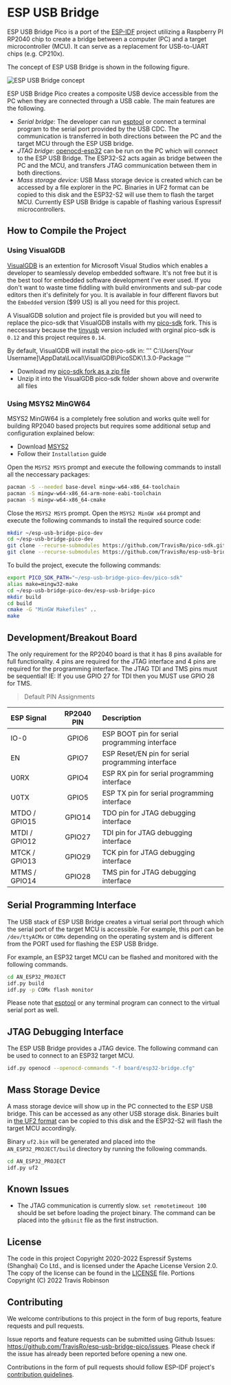 # ESP USB Bridge


ESP USB Bridge Pico is a port of the [ESP-IDF](https://github.com/espressif/esp-idf) project utilizing a Raspberry PI RP2040 chip to create a bridge between a computer (PC) and a target microcontroller (MCU). It can serve as a replacement for USB-to-UART chips (e.g. CP210x).

The concept of ESP USB Bridge is shown in the following figure.

![ESP USB Bridge concept](images/concept.png)

ESP USB Bridge Pico creates a composite USB device accessible from the PC when they are connected through a USB cable. The main features are the following.
- *Serial bridge*: The developer can run [esptool](https://github.com/espressif/esptool) or connect a terminal program to the serial port provided by the USB CDC. The communication is transferred in both directions between the PC and the target MCU through the ESP USB bridge.
- *JTAG bridge*: [openocd-esp32](https://github.com/espressif/openocd-esp32) can be run on the PC which will connect to the ESP USB Bridge. The ESP32-S2 acts again as bridge between the PC and the MCU, and transfers JTAG communication between them in both directions.
- *Mass storage device*: USB Mass storage device is created which can be accessed by a file explorer in the PC. Binaries in UF2 format can be copied to this disk and the ESP32-S2 will use them to flash the target MCU. Currently ESP USB Bridge is capable of flashing various Espressif microcontrollers.

## How to Compile the Project

### Using VisualGDB

[VisualGDB](https://visualgdb.com) is an extention for Microsoft Visual Studios which enables a developer to seamlessly develop embedded software.  It's not free but it is the best tool for embedded software development I've ever used.
If you don't want to waste time fiddling with build environments and sub-par code editors then it's definitely for you.  It is available in four different flavors but the `Embedded` version ($99 US) is all you need for this project.

A VisualGDB solution and project file is provided but you will need to replace the pico-sdk that VisualGDB installs with my [pico-sdk](https://github.com/TravisRo/pico-sdk) fork. This is neccessary because the [tinyusb](https://github.com/hathach/tinyusb)
version included with orginal pico-sdk is `0.12` and this project requires `0.14`.

By default, VisualGDB will install the pico-sdk in:
'''
C:\Users\[Your Username]\AppData\Local\VisualGDB\PicoSDK\1.3.0-Package
'''
- Download my [pico-sdk fork as a zip file](https://github.com/TravisRo/pico-sdk/archive/refs/heads/master.zip)
- Unzip it into the VisualGDB pico-sdk folder shown above and overwrite all files

### Using MSYS2 MinGW64
MSYS2 MinGW64 is a completely free solution and works quite well for building RP2040 based projects but requires some additional setup and configuration explained below:
- Download [MSYS2](https://www.msys2.org/)
- Follow their `Installation` guide

Open the `MSYS2 MSYS` prompt and execute the following commands to install all the neccessary packages:
```bash
pacman -S --needed base-devel mingw-w64-x86_64-toolchain
pacman -S mingw-w64-x86_64-arm-none-eabi-toolchain
pacman -S mingw-w64-x86_64-cmake
```

Close the `MSYS2 MSYS` prompt. Open the `MSYS2 MinGW x64` prompt and execute the following commands to install the required source code:
```bash
mkdir ~/esp-usb-bridge-pico-dev
cd ~/esp-usb-bridge-pico-dev
git clone --recurse-submodules https://github.com/TravisRo/pico-sdk.git
git clone --recurse-submodules https://github.com/TravisRo/esp-usb-bridge-pico
```

To build the project, execute the following commands:
```bash
export PICO_SDK_PATH="~/esp-usb-bridge-pico-dev/pico-sdk"
alias make=mingw32-make
cd ~/esp-usb-bridge-pico-dev/esp-usb-bridge-pico
mkdir build
cd build
cmake -G "MinGW Makefiles" ..
make
```

## Development/Breakout Board
The only requirement for the RP2040 board is that it has 8 pins available for full functionality.  4 pins are required for the JTAG interface and 4 pins are required for the programming interface.  The JTAG TDI and TMS pins must be sequential!  IE: If you use GPIO 27 for TDI then you MUST use GPIO 28 for TMS.

> Default PIN Assignments

|ESP Signal    |RP2040 PIN |Description                                       |
|:-------------|:---------:|:-------------------------------------------------|
|IO-0          |GPIO6      |ESP BOOT pin for serial programming interface     |
|EN            |GPIO7      |ESP Reset/EN pin for serial programming interface |
|U0RX          |GPIO4      |ESP RX pin for serial programming interface       |
|U0TX          |GPIO5      |ESP TX pin for serial programming interface       |
|MTDO / GPIO15 |GPIO14     |TDO pin for JTAG debugging interface              |
|MTDI / GPIO12 |GPIO27     |TDI pin for JTAG debugging interface              |
|MTCK / GPIO13 |GPIO29     |TCK pin for JTAG debugging interface              |
|MTMS / GPIO14 |GPIO28     |TMS pin for JTAG debugging interface              |

## Serial Programming Interface

The USB stack of ESP USB Bridge creates a virtual serial port through which the serial port of the target MCU is accessible. For example, this port can be `/dev/ttyACMx` or `COMx` depending on the operating system and is different from the PORT used for flashing the ESP USB Bridge.

For example, an ESP32 target MCU can be flashed and monitored with the following commands.
```bash
cd AN_ESP32_PROJECT
idf.py build
idf.py -p COMx flash monitor
```

Please note that [esptool](https://github.com/espressif/esptool) or any terminal program can connect to the virtual serial port as well.

## JTAG Debugging Interface

The ESP USB Bridge provides a JTAG device. The following command can be used to connect to an ESP32 target MCU.
```bash
idf.py openocd --openocd-commands "-f board/esp32-bridge.cfg"
```

## Mass Storage Device

A mass storage device will show up in the PC connected to the ESP USB bridge. This can be accessed as any other USB storage disk. Binaries built in [the UF2 format](https://github.com/microsoft/uf2) can be copied to this disk and the ESP32-S2 will flash the target MCU accordingly.

Binary `uf2.bin` will be generated and placed into the `AN_ESP32_PROJECT/build` directory by running the following commands.
```bash
cd AN_ESP32_PROJECT
idf.py uf2
```

## Known Issues

- The JTAG communication is currently slow. `set remotetimeout 100` should be set before loading the project binary. The command can be placed into the `gdbinit` file as the first instruction.

## License

The code in this project Copyright 2020-2022 Espressif Systems (Shanghai) Co Ltd., and is licensed under the Apache License Version 2.0. The copy of the license can be found in the [LICENSE](LICENSE) file. Portions Copyright (C) 2022 Travis Robinson


## Contributing

We welcome contributions to this project in the form of bug reports, feature requests and pull requests.

Issue reports and feature requests can be submitted using Github Issues: https://github.com/TravisRo/esp-usb-bridge-pico/issues. Please check if the issue has already been reported before opening a new one.

Contributions in the form of pull requests should follow ESP-IDF project's [contribution guidelines](https://docs.espressif.com/projects/esp-idf/en/latest/esp32/contribute/index.html). 
